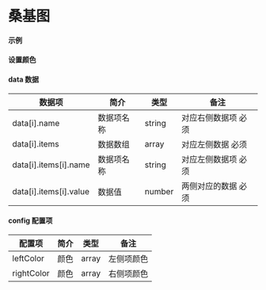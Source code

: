# 桑基图

#### 示例
<vuep template="#simple"></vuep>

<script v-pre type="text/x-template" id="simple">
<template>
    <p-sankey :data="data" style="width: 600px; height: 800px;"></p-sankey>
</template>

<script>
  export default {
    data () {
      return {
        data: [
          {
              name: '广州',
              items: [
                  { name: '氨氮', value: '15' },
                  { name: 'COD', value: '25' },
                  { name: 'BOD', value: '5' }
              ]
          },
          {
              name: '深圳',
              items: [
                  { name: '氨氮', value: '15' },
                  { name: 'COD', value: '25' },
                  { name: 'BOD', value: '5' }
              ]
          },
          {
              name: '东莞',
              items: [
                  { name: '氨氮', value: '15' },
                  { name: 'COD', value: '25' },
                  { name: 'BOD', value: '5' }
              ]
          },
          {
              name: '佛山',
              items: [
                  { name: '氨氮', value: '15' },
                  { name: 'COD', value: '25' },
                  { name: 'BOD', value: '5' }
              ]
          },
          {
              name: '中山',
              items: [
                  { name: '氨氮', value: '15' },
                  { name: 'COD', value: '25' },
                  { name: 'BOD', value: '5' }
              ]
          },
          {
              name: '清远',
              items: [
                  { name: '氨氮', value: '5' },
                  { name: 'COD', value: '25' },
                  { name: 'BOD', value: '5' }
              ]
          }
      ]
      }
    }
  }
</script>
</script>

#### 设置颜色
<vuep template="#simple_1"></vuep>

<script v-pre type="text/x-template" id="simple_1">
<template>
    <p-sankey 
        :config="{
            leftColor: ['#68cffe', '#49a1fe', '#37b70c'],
            rightColor: ['#fd77da', '#dea700']
        }"
        :data="data" 
        style="width: 600px; height: 800px;"
    ></p-sankey>
</template>

<script>
  export default {
    data () {
      return {
        data: [
          {
              name: '广州',
              items: [
                  { name: '氨氮', value: '15' },
                  { name: 'COD', value: '25' },
                  { name: 'BOD', value: '5' }
              ]
          },
          {
              name: '深圳',
              items: [
                  { name: '氨氮', value: '15' },
                  { name: 'COD', value: '25' },
                  { name: 'BOD', value: '5' }
              ]
          },
          {
              name: '东莞',
              items: [
                  { name: '氨氮', value: '15' },
                  { name: 'COD', value: '25' },
                  { name: 'BOD', value: '5' }
              ]
          },
          {
              name: '佛山',
              items: [
                  { name: '氨氮', value: '15' },
                  { name: 'COD', value: '25' },
                  { name: 'BOD', value: '5' }
              ]
          },
          {
              name: '中山',
              items: [
                  { name: '氨氮', value: '15' },
                  { name: 'COD', value: '25' },
                  { name: 'BOD', value: '5' }
              ]
          },
          {
              name: '清远',
              items: [
                  { name: '氨氮', value: '5' },
                  { name: 'COD', value: '25' },
                  { name: 'BOD', value: '5' }
              ]
          }
      ]
      }
    }
  }
</script>
</script>

#### data 数据

| 数据项 | 简介 | 类型 | 备注 |
| --- | --- | --- | --- |
| data[i].name | 数据项名称 | string | 对应右侧数据项 必须 |
| data[i].items | 数据数组 | array | 对应左侧数据 必须 |
| data[i].items[i].name | 数据项名称 | string | 对应左侧数据项 必须 |
| data[i].items[i].value | 数据值 | number | 两侧对应的数据 必须 |

#### config 配置项

| 配置项 | 简介 | 类型 | 备注 |
| --- | --- | --- | --- |
| leftColor | 颜色 | array | 左侧项颜色 |
| rightColor | 颜色 | array | 右侧项颜色 |
